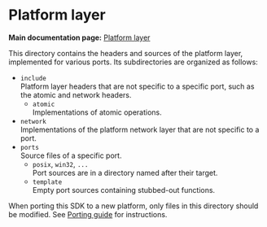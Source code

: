 # Platform layer

**Main documentation page:** [Platform layer](https://docs.aws.amazon.com/freertos/latest/lib-ref/html3/platform/index.html)

This directory contains the headers and sources of the platform layer, implemented for various ports. Its subdirectories are organized as follows:
- `include` <br>
  Platform layer headers that are not specific to a specific port, such as the atomic and network headers.
  - `atomic` <br>
    Implementations of atomic operations.
- `network` <br>
  Implementations of the platform network layer that are not specific to a port.
- `ports` <br>
    Source files of a specific port.
  - `posix`, `win32`, `...` <br>
    Port sources are in a directory named after their target.
  - `template` <br>
    Empty port sources containing stubbed-out functions.

When porting this SDK to a new platform, only files in this directory should be modified. See [Porting guide](https://docs.aws.amazon.com/freertos/latest/lib-ref/html3/main/guide_developer_porting.html) for instructions.
